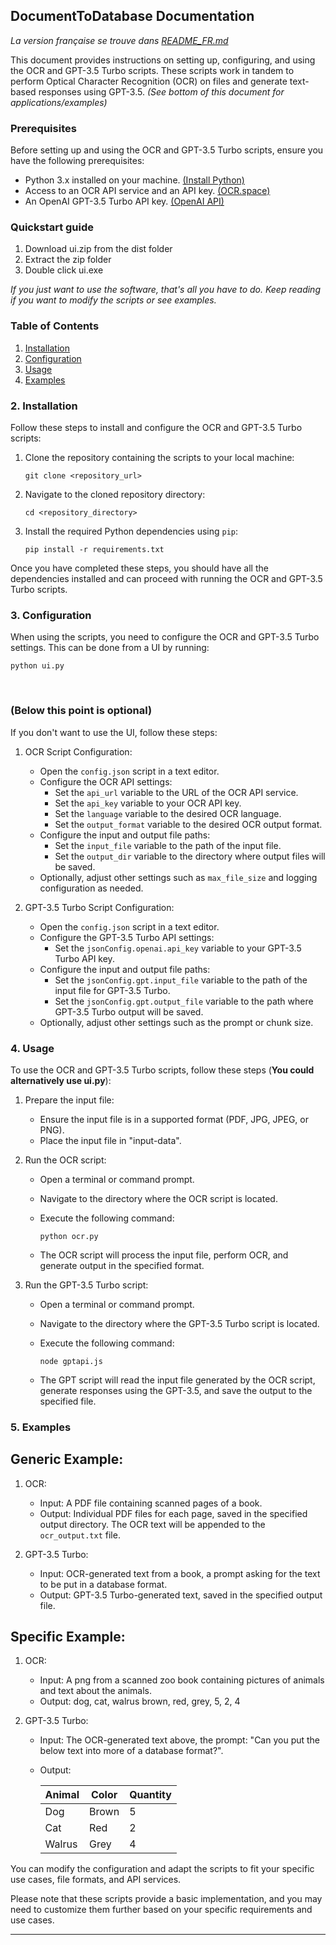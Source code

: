 ## DocumentToDatabase Documentation

*La version française se trouve dans [README_FR.md](https://github.com/prontopablo/DocumentToDatabase/blob/main/README_FR.md)*

This document provides instructions on setting up, configuring, and using the OCR and GPT-3.5 Turbo scripts. These scripts work in tandem to perform Optical Character Recognition (OCR) on files and generate text-based responses using GPT-3.5. *(See bottom of this document for applications/examples)*

### Prerequisites

Before setting up and using the OCR and GPT-3.5 Turbo scripts, ensure you have the following prerequisites:

- Python 3.x installed on your machine. [(Install Python)](https://www.python.org/downloads/)
- Access to an OCR API service and an API key. [(OCR.space)](https://ocr.space/ocrapi/freekey)
- An OpenAI GPT-3.5 Turbo API key. [(OpenAI API)](https://platform.openai.com/docs/api-reference)

### Quickstart guide
1. Download ui.zip from the dist folder
2. Extract the zip folder
3. Double click ui.exe

*If you just want to use the software, that's all you have to do.
Keep reading if you want to modify the scripts or see examples.*

### Table of Contents

1. [Installation](#installation)
2. [Configuration](#configuration)
3. [Usage](#usage)
4. [Examples](#examples)


<a name="installation"></a>
### 2. Installation

Follow these steps to install and configure the OCR and GPT-3.5 Turbo scripts:

1. Clone the repository containing the scripts to your local machine:

   ```
   git clone <repository_url>
   ```

2. Navigate to the cloned repository directory:

   ```
   cd <repository_directory>
   ```
   
3. Install the required Python dependencies using `pip`:

   ```
   pip install -r requirements.txt
   ```

Once you have completed these steps, you should have all the dependencies installed and can proceed with running the OCR and GPT-3.5 Turbo scripts.
<a name="configuration"></a>
### 3. Configuration

When using the scripts, you need to configure the OCR and GPT-3.5 Turbo settings. This can be done from a UI by running:

   ```
   python ui.py
   ```
<br/>

### (Below this point is optional)

If you don't want to use the UI, follow these steps:

1. OCR Script Configuration:

   - Open the `config.json` script in a text editor.
   - Configure the OCR API settings:
     - Set the `api_url` variable to the URL of the OCR API service.
     - Set the `api_key` variable to your OCR API key.
     - Set the `language` variable to the desired OCR language.
     - Set the `output_format` variable to the desired OCR output format.
   - Configure the input and output file paths:
     - Set the `input_file` variable to the path of the input file.
     - Set the `output_dir` variable to the directory where output files will be saved.
   - Optionally, adjust other settings such as `max_file_size` and logging configuration as needed.

2. GPT-3.5 Turbo Script Configuration:

   - Open the `config.json` script in a text editor.
   - Configure the GPT-3.5 Turbo API settings:
     - Set the `jsonConfig.openai.api_key` variable to your GPT-3.5 Turbo API key.
   - Configure the input and output file paths:
     - Set the `jsonConfig.gpt.input_file` variable to the path of the input file for GPT-3.5 Turbo.
     - Set the `jsonConfig.gpt.output_file` variable to the path where GPT-3.5 Turbo output will be saved.
   - Optionally, adjust other settings such as the prompt or chunk size.

<a name="usage"></a>
### 4. Usage

To use the OCR and GPT-3.5 Turbo scripts, follow these steps (**You could alternatively use ui.py**):

1. Prepare the input file:
   - Ensure the input file is in a supported format (PDF, JPG, JPEG, or PNG).
   - Place the input file in "input-data".

2. Run the OCR script:
   - Open a terminal or command prompt.
   - Navigate to the directory where the OCR script is located.
   - Execute the following command:

     ```
     python ocr.py
     ```

   - The OCR script will process the input file, perform OCR, and generate output in the specified format.

3. Run the GPT-3.5 Turbo script:
   - Open a terminal or command prompt.
   - Navigate to the directory where the GPT-3.5 Turbo script is located.
   - Execute the following command:

     ```
     node gptapi.js
     ```

   - The GPT script will read the input file generated by the OCR script, generate responses using the GPT-3.5, and save the output to the specified file.

<a name="examples"></a>
### 5. Examples

## Generic Example:
1. OCR:
   - Input: A PDF file containing scanned pages of a book.
   - Output: Individual PDF files for each page, saved in the specified output directory. The OCR text will be appended to the `ocr_output.txt` file.

2. GPT-3.5 Turbo:
   - Input: OCR-generated text from a book, a prompt asking for the text to be put in a database format.
   - Output: GPT-3.5 Turbo-generated text, saved in the specified output file.

## Specific Example:

1. OCR:
    - Input: A png from a scanned zoo book containing pictures of animals and text about the animals.
    - Output: dog, cat, walrus
              brown, red, grey,
              5, 2, 4

2. GPT-3.5 Turbo:
   - Input: The OCR-generated text above, the prompt: "Can you put the below text into more of a database format?".
   - Output: 
   
        | Animal | Color | Quantity |
        |--------|-------|----------|
        | Dog    | Brown | 5        |
        | Cat    | Red   | 2        |
        | Walrus | Grey  | 4        |


You can modify the configuration and adapt the scripts to fit your specific use cases, file formats, and API services.

Please note that these scripts provide a basic implementation, and you may need to customize them further based on your specific requirements and use cases.

---
